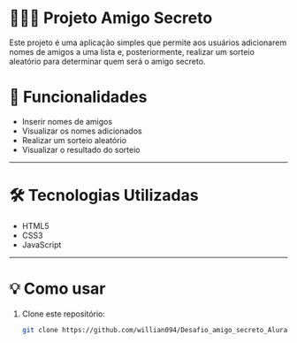 # 🧑‍🤝‍🧑 Projeto Amigo Secreto

Este projeto é uma aplicação simples que permite aos usuários adicionarem nomes de amigos a uma lista e, posteriormente, realizar um sorteio aleatório para determinar quem será o amigo secreto.

# 🚀 Funcionalidades

- Inserir nomes de amigos
- Visualizar os nomes adicionados
- Realizar um sorteio aleatório
- Visualizar o resultado do sorteio

---
# 🛠 Tecnologias Utilizadas

- HTML5
- CSS3
- JavaScript

---

# 💡 Como usar

1. Clone este repositório:
   ```bash
   git clone https://github.com/willian094/Desafio_amigo_secreto_Alura
